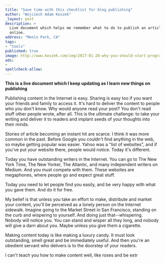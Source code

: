 ```yaml
---
title: "Save time with this checklist for blog publishing"
author: "Wojciech Adam Koszek"
_layout: post
description: >
  Live document which helps me remember what to do to publish an article
  online.
address: "Menlo Park, CA"
tags:
- "tools"
published: true
image: http://www.koszek.com/img/2017-01-28-why-you-should-start-programming-on-unix/unix_75p.jpg
ads:
-
spellcheck-allow:
---
```


**This is a live document which I keep updating as I learn new things on
publishing**

Publishing content in the Internet is easy. Sharing is easy too if you want
your friends and family to access it. It's hard to deliver the content to
people who you don't know. Why would anyone read your post? You don't read
stuff other people wrote, after all. This is the ultimate challenge: to take
your writing and deliver it to readers and implant seeds of your thoughts into
their minds.

Stories of article becoming an instant hit are scarce. I think it was more
common in the past. Before Google you
couldn't find anything in the web, so maybe getting popular was easier. Yahoo
was a "list of websites", and if you've put your website there, people would
notice. Today it's different. 

Today you have outstanding writers in the Internet. You can go to The New
York Time, The New Yorker, The Atlantic, and many independent writers on
Medium. And you must compete with them. These websites are megaphones, where
people go and expect great stuff.

Today you need to let people find you easily, and be very happy with what
you gave them. And do it for free.

My belief is that unless you take an effort to make, distribute and market
your content, you'll be perceived as a lonely person on the Internet
sidewalk.  Imagine going to the Market Street in San Francisco, standing on
the curb and wispering to yourself. And doing just that--whispering. Nobody
will notice you. You can stand and wisper all they long, and nobody will
give a darn about you. Maybe unless you give them a cigarette.

Making content today is like making a luxury candy. It must look
outstanding, smell great and be immediately useful. And then you're an
obedient servant who delivers is to the doorstep of your readers.

I can't teach you how to
make content well, like roses and be extr

